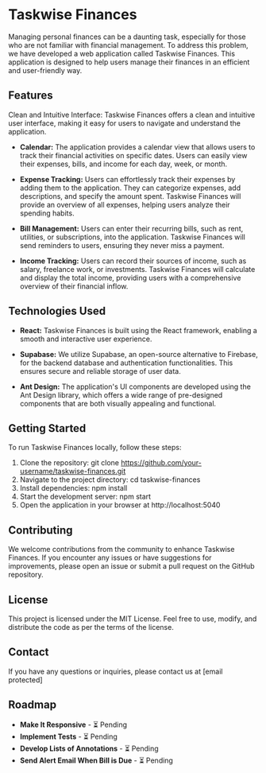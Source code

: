 # Taskwise Finances
Managing personal finances can be a daunting task, especially for those who are not familiar with financial management. To address this problem, we have developed a web application called Taskwise Finances. This application is designed to help users manage their finances in an efficient and user-friendly way.

## Features
Clean and Intuitive Interface: Taskwise Finances offers a clean and intuitive user interface, making it easy for users to navigate and understand the application.

* **Calendar:** The application provides a calendar view that allows users to track their financial activities on specific dates. Users can easily view their expenses, bills, and income for each day, week, or month.

* **Expense Tracking:** Users can effortlessly track their expenses by adding them to the application. They can categorize expenses, add descriptions, and specify the amount spent. Taskwise Finances will provide an overview of all expenses, helping users analyze their spending habits.

* **Bill Management:** Users can enter their recurring bills, such as rent, utilities, or subscriptions, into the application. Taskwise Finances will send reminders to users, ensuring they never miss a payment.

* **Income Tracking:** Users can record their sources of income, such as salary, freelance work, or investments. Taskwise Finances will calculate and display the total income, providing users with a comprehensive overview of their financial inflow.

## Technologies Used
* **React:** Taskwise Finances is built using the React framework, enabling a smooth and interactive user experience.

* **Supabase:** We utilize Supabase, an open-source alternative to Firebase, for the backend database and authentication functionalities. This ensures secure and reliable storage of user data.

* **Ant Design:** The application's UI components are developed using the Ant Design library, which offers a wide range of pre-designed components that are both visually appealing and functional.

## Getting Started
To run Taskwise Finances locally, follow these steps:

1. Clone the repository: git clone https://github.com/your-username/taskwise-finances.git
2. Navigate to the project directory: cd taskwise-finances
3. Install dependencies: npm install
4. Start the development server: npm start
5. Open the application in your browser at http://localhost:5040
## Contributing
We welcome contributions from the community to enhance Taskwise Finances. If you encounter any issues or have suggestions for improvements, please open an issue or submit a pull request on the GitHub repository.

## License
This project is licensed under the MIT License. Feel free to use, modify, and distribute the code as per the terms of the license.

## Contact
If you have any questions or inquiries, please contact us at [email protected]

## Roadmap

- **Make It Responsive** - ⏳ Pending
- **Implement Tests** - ⏳ Pending
- **Develop Lists of Annotations** - ⏳ Pending
- **Send Alert Email When Bill is Due** - ⏳ Pending